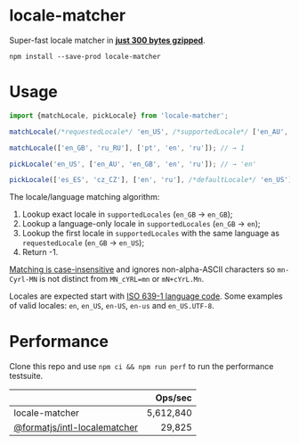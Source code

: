 # locale-matcher

Super-fast locale matcher in [**just 300 bytes gzipped**](https://bundlephobia.com/package/locale-matcher).

```shell
npm install --save-prod locale-matcher
```

# Usage

```ts
import {matchLocale, pickLocale} from 'locale-matcher';

matchLocale(/*requestedLocale*/ 'en_US', /*supportedLocale*/ ['en_AU', 'en_GB', 'en', 'ru']); // → 2

matchLocale(['en_GB', 'ru_RU'], ['pt', 'en', 'ru']); // → 1

pickLocale('en_US', ['en_AU', 'en_GB', 'en', 'ru']); // → 'en'

pickLocale(['es_ES', 'cz_CZ'], ['en', 'ru'], /*defaultLocale*/ 'en_US'); // → 'en_US'
```

The locale/language matching algorithm:

1. Lookup exact locale in `supportedLocales` (`en_GB` → `en_GB`);
2. Lookup a language-only locale in `supportedLocales` (`en_GB` → `en`);
3. Lookup the first locale in `supportedLocales` with the same language as `requestedLocale` (`en_GB` → `en_US`);
4. Return -1.

[Matching is case-insensitive](https://tools.ietf.org/search/bcp47#section-2.1.1) and ignores non-alpha-ASCII characters
so `mn-Cyrl-MN` is not distinct from `MN_cYRL=mn` or `mN+cYrL.Mn`.

Locales are expected start with [ISO 639-1 language code](https://en.wikipedia.org/wiki/List_of_ISO_639-1_codes). Some
examples of valid locales: `en`, `en_US`, `en-US`, `en-us` and `en_US.UTF-8`.

# Performance

Clone this repo and use `npm ci && npm run perf` to run the performance testsuite.

|  | Ops/sec |
| --- | ---: | 
| locale-matcher | 5,612,840 |
| [@formatjs/intl-localematcher](https://formatjs.io/docs/polyfills/intl-localematcher/) | 29,825 |

